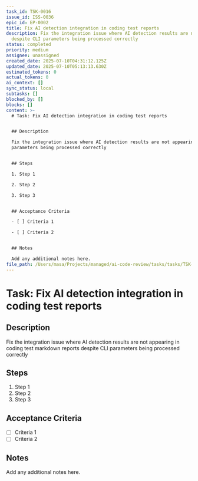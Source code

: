 ```yaml
---
task_id: TSK-0016
issue_id: ISS-0036
epic_id: EP-0002
title: Fix AI detection integration in coding test reports
description: Fix the integration issue where AI detection results are not appearing in coding test markdown reports
  despite CLI parameters being processed correctly
status: completed
priority: medium
assignee: unassigned
created_date: 2025-07-10T04:31:12.125Z
updated_date: 2025-07-10T05:13:13.630Z
estimated_tokens: 0
actual_tokens: 0
ai_context: []
sync_status: local
subtasks: []
blocked_by: []
blocks: []
content: >-
  # Task: Fix AI detection integration in coding test reports


  ## Description

  Fix the integration issue where AI detection results are not appearing in coding test markdown reports despite CLI
  parameters being processed correctly


  ## Steps

  1. Step 1

  2. Step 2

  3. Step 3


  ## Acceptance Criteria

  - [ ] Criteria 1

  - [ ] Criteria 2


  ## Notes

  Add any additional notes here.
file_path: /Users/masa/Projects/managed/ai-code-review/tasks/tasks/TSK-0016-fix-ai-detection-integration-in-coding-test-reports.md
---
```


# Task: Fix AI detection integration in coding test reports

## Description
Fix the integration issue where AI detection results are not appearing in coding test markdown reports despite CLI parameters being processed correctly

## Steps
1. Step 1
2. Step 2
3. Step 3

## Acceptance Criteria
- [ ] Criteria 1
- [ ] Criteria 2

## Notes
Add any additional notes here.
